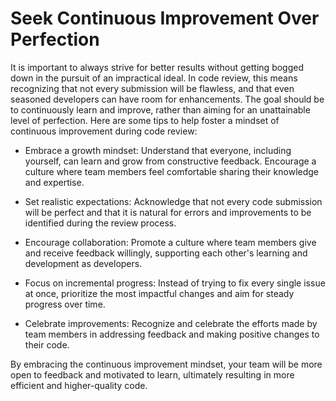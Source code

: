 # Seek Continuous Improvement Over Perfection

It is important to always strive for better results without getting bogged down in the pursuit of an impractical ideal. In code review, this means recognizing that not every submission will be flawless, and that even seasoned developers can have room for enhancements. The goal should be to continuously learn and improve, rather than aiming for an unattainable level of perfection. Here are some tips to help foster a mindset of continuous improvement during code review:

- Embrace a growth mindset: Understand that everyone, including yourself, can learn and grow from constructive feedback. Encourage a culture where team members feel comfortable sharing their knowledge and expertise.

- Set realistic expectations: Acknowledge that not every code submission will be perfect and that it is natural for errors and improvements to be identified during the review process.

- Encourage collaboration: Promote a culture where team members give and receive feedback willingly, supporting each other's learning and development as developers.

- Focus on incremental progress: Instead of trying to fix every single issue at once, prioritize the most impactful changes and aim for steady progress over time.

- Celebrate improvements: Recognize and celebrate the efforts made by team members in addressing feedback and making positive changes to their code.

By embracing the continuous improvement mindset, your team will be more open to feedback and motivated to learn, ultimately resulting in more efficient and higher-quality code.
